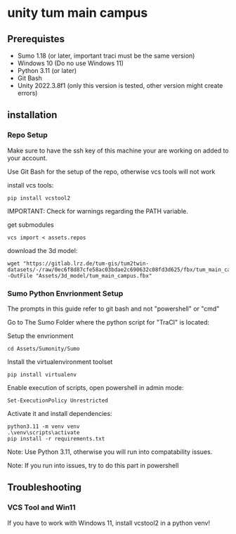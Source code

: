# unity tum main campus



## Prerequistes
- Sumo 1.18 (or later, important traci must be the same version)
- Windows 10 (Do no use Windows 11)
- Python 3.11 (or later)
- Git Bash
- Unity 2022.3.8f1 (only this version is tested, other version might create errors)


## installation

### Repo Setup

Make sure to have the ssh key of this machine your are working on added to your account.

Use Git Bash for the setup of the repo, otherwise vcs tools will not work

install vcs tools:
```
pip install vcstool2
```

IMPORTANT: Check for warnings regarding the PATH variable. 

get submodules
```
vcs import < assets.repos

```

download the 3d model:
```
wget "https://gitlab.lrz.de/tum-gis/tum2twin-datasets/-/raw/0ec6f8d87cfe58ac03bdae2c690632c08fd3d625/fbx/tum_main_campus.fbx" -OutFile "Assets/3d_model/tum_main_campus.fbx"
```



### Sumo Python Envrionment Setup

The prompts in this guide refer to git bash and not "powershell" or "cmd"

Go to The Sumo Folder where the python script for "TraCI" is located:

Setup the envrionment
```
cd Assets/Sumonity/Sumo
```

Install the virtualenvironment toolset
```
pip install virtualenv 
```

Enable execution of scripts, open powershell in admin mode:
```
Set-ExecutionPolicy Unrestricted
```


Activate it and install dependencies:
```
python3.11 -m venv venv
.\venv\scripts\activate
pip install -r requirements.txt

```

Note: Use Python 3.11, otherwise you will run into compatability issues.


Note: 
If you run into issues, try to do this part in powershell


## Troubleshooting

### VCS Tool and Win11
If you have to work with Windows 11, install vcstool2 in a python venv!